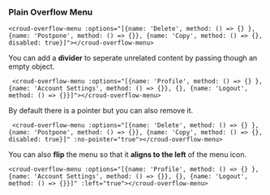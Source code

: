 ### Plain Overflow Menu

    <croud-overflow-menu :options="[{name: 'Delete', method: () => {} }, {name: 'Postpone', method: () => {}}, {name: 'Copy', method: () => {}, disabled: true}]"></croud-overflow-menu>

You can add a **divider** to seperate unrelated content by passing though an empty object.

     <croud-overflow-menu :options="[{name: 'Profile', method: () => {} }, {name: 'Account Settings', method: () => {}}, {}, {name: 'Logout', method: () => {}}]"></croud-overflow-menu>

By default there is a pointer but you can also remove it.

     <croud-overflow-menu :options="[{name: 'Delete', method: () => {} }, {name: 'Postpone', method: () => {}}, {name: 'Copy', method: () => {}, disabled: true}]" :no-pointer="true"></croud-overflow-menu>

You can also **flip** the menu so that it **aligns to the left** of the menu icon.

    <croud-overflow-menu :options="[{name: 'Profile', method: () => {} }, {name: 'Account Settings', method: () => {}}, {}, {name: 'Logout', method: () => {}}]" :left="true"></croud-overflow-menu>
